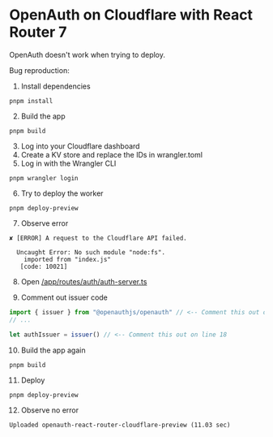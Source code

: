 # OpenAuth on Cloudflare with React Router 7

OpenAuth doesn't work when trying to deploy.

Bug reproduction:

1. Install dependencies
```
pnpm install
```

2. Build the app
```
pnpm build
```

3. Log into your Cloudflare dashboard
4. Create a KV store and replace the IDs in wrangler.toml
5. Log in with the Wrangler CLI
```
pnpm wrangler login
```

6. Try to deploy the worker
```
pnpm deploy-preview
```

7. Observe error

```
✘ [ERROR] A request to the Cloudflare API failed.

  Uncaught Error: No such module "node:fs".
    imported from "index.js"
   [code: 10021]
```

8. Open [/app/routes/auth/auth-server.ts](/app/routes/auth/auth-server.ts)

9. Comment out issuer code
```ts
import { issuer } from "@openauthjs/openauth" // <-- Comment this out on line 1
// ...

let authIssuer = issuer() // <-- Comment this out on line 18
```

10. Build the app again

```
pnpm build
```

11. Deploy
```
pnpm deploy-preview
```

12. Observe no error

```
Uploaded openauth-react-router-cloudflare-preview (11.03 sec)
```